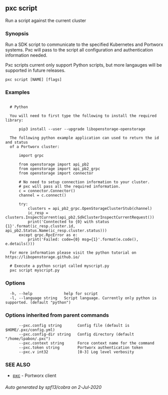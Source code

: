 ## pxc script

Run a script against the current cluster

### Synopsis


Run a SDK script to communicate to the specified Kubernetes and Portworx systems.
Pxc will pass to the script all configuration and authentication information needed.

Pxc scripts current only support Python scripts, but more langauges will be supported
in future releases.



```
pxc script [NAME] [flags]
```

### Examples

```

  # Python

  You will need to first type the following to install the required library:

      pip3 install --user --upgrade libopenstorage-openstorage

  The following python example application can used to return the id and status
  of a Portworx cluster:

      import grpc

      from openstorage import api_pb2
      from openstorage import api_pb2_grpc
      from openstorage import connector

      # No need to setup connection information to your cluster.
      # pxc will pass all the required information.
      c = connector.Connector()
      channel = c.connect()

      try:
          clusters = api_pb2_grpc.OpenStorageClusterStub(channel)
          ic_resp = clusters.InspectCurrent(api_pb2.SdkClusterInspectCurrentRequest())
          print('Conntected to {0} with status {1}'.format(ic_resp.cluster.id, api_pb2.Status.Name(ic_resp.cluster.status)))
      except grpc.RpcError as e:
          print('Failed: code={0} msg={1}'.format(e.code(), e.details()))

  For more information please visit the python tutorial on https://libopenstorage.github.io/

  # Execute a python script called myscript.py
  pxc script myscript.py
```

### Options

```
  -h, --help              help for script
  -l, --language string   Script language. Currently only python is supported. (default "python")
```

### Options inherited from parent commands

```
      --pxc.config string       Config file (default is $HOME/.pxc/config.yml)
      --pxc.config-dir string   Config directory (default "/home/lpabon/.pxc")
      --pxc.context string      Force context name for the command
      --pxc.token string        Portworx authentication token
      --pxc.v int32             [0-3] Log level verbosity
```

### SEE ALSO

* [pxc](pxc.md)	 - Portworx client

###### Auto generated by spf13/cobra on 2-Jul-2020

